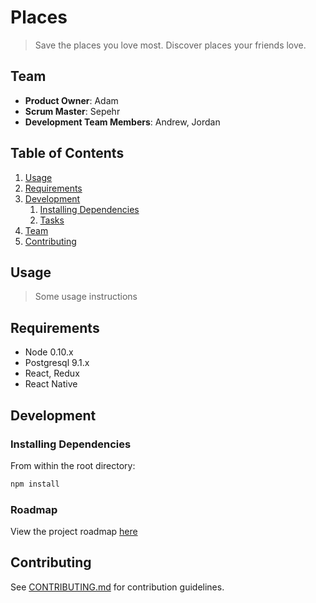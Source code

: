 # Places

> Save the places you love most.
> Discover places your friends love.

## Team

  - __Product Owner__: Adam
  - __Scrum Master__: Sepehr
  - __Development Team Members__: Andrew, Jordan

## Table of Contents

1. [Usage](#Usage)
1. [Requirements](#requirements)
1. [Development](#development)
    1. [Installing Dependencies](#installing-dependencies)
    1. [Tasks](#tasks)
1. [Team](#team)
1. [Contributing](#contributing)

## Usage

> Some usage instructions

## Requirements

- Node 0.10.x
- Postgresql 9.1.x
- React, Redux
- React Native

## Development

### Installing Dependencies

From within the root directory:

```sh
npm install
```

### Roadmap

View the project roadmap [here](https://waffle.io/hr43-thesis/places/join)


## Contributing

See [CONTRIBUTING.md](CONTRIBUTING.md) for contribution guidelines.
